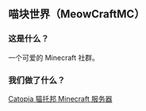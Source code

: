 ## 喵块世界（MeowCraftMC）

### 这是什么？

一个可爱的 Minecraft 社群。<!--🏳️‍⚧️-->

### 我们做了什么？

[Catopia 猫托邦 Minecraft 服务器](https://github.com/MeowCraftMC/.github/wiki/Catopia)
